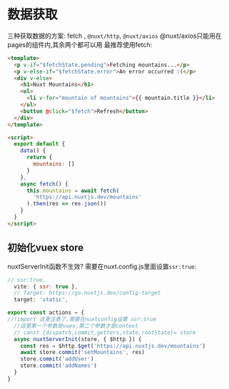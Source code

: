  # 数据获取

三种获取数据的方案: fetch , `@nuxt/http`, `@nuxt/axios`
@nuxt/axios只能用在pages的组件内,其余两个都可以用
最推荐使用fetch:

```html
<template>
  <p v-if="$fetchState.pending">Fetching mountains...</p>
  <p v-else-if="$fetchState.error">An error occurred :(</p>
  <div v-else>
    <h1>Nuxt Mountains</h1>
    <ul>
      <li v-for="mountain of mountains">{{ mountain.title }}</li>
    </ul>
    <button @click="$fetch">Refresh</button>
  </div>
</template>

<script>
  export default {
    data() {
      return {
        mountains: []
      }
    },
    async fetch() {
      this.mountains = await fetch(
        'https://api.nuxtjs.dev/mountains'
      ).then(res => res.json())
    }
  }
</script>
```

## 初始化vuex store

nuxtServerInit函数不生效?
需要在nuxt.config.js里面设置`ssr:true`:

```js
// ssr:true,
  vite: { ssr: true },
  // Target: https://go.nuxtjs.dev/config-target
  target: 'static',
```

```javascript
export const actions = {
//!import 这里注意了,需要在nuxtconfig设置 ssr:true
  //这里第一个参数是vuex,第二个参数才是context
  // const {dispatch,commit,getters,state,rootState}= store
  async nuxtServerInit(store, { $http }) {
    const res = $http.$get('https://api.nuxtjs.dev/mountains')
    await store.commit('setMountains', res)
    store.commit('addUser')
    store.commit('addNames')
  }
}
```
